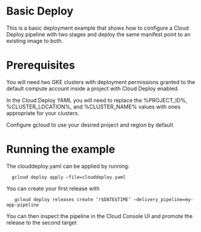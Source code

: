 # Basic Deploy
This is a basic deployment example that shows how to configure a Cloud Deploy pipeline with two stages and deploy the same manifest point to an existing image to both.

# Prerequisites 
You will need two GKE clusters with deployment permissions granted to the default compute account inside a project with Cloud Deploy enabled.

In the Cloud Deploy YAML you will need to replace the %PROJECT_ID%, %CLUSTER_LOCATION%, and %CLUSTER_NAME% values with ones appropriate for your clusters.

Configure gcloud to use your desired project and region by default

# Running the example

The clouddeploy.yaml can be applied by running:
```
  gcloud deploy apply –file=clouddeploy.yaml 
```

You can create your first release with
```
   gcloud deploy releases create ‘r$DATE$TIME’ –delivery_pipeline=my-app-pipeline
```
You can then inspect the pipeline in the Cloud Console UI and promote the release to the second target 
